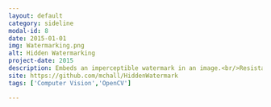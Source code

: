 ```yaml
---
layout: default
category: sideline
modal-id: 8
date: 2015-01-01
img: Watermarking.png
alt: Hidden Watermarking
project-date: 2015
description: Embeds an imperceptible watermark in an image.<br/>Resistant to various forms of attack, including taking a screenshot of the image<br/>Used in Property24 to catch agents uploading images taken off the portal from other listings without permission.
site: https://github.com/mchall/HiddenWatermark
tags: ['Computer Vision','OpenCV']

---
```

